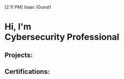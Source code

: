 [2:11 PM] Isaac  (Guest)
<h1>Hi, I'm    <br/> <a 
www.linkedin.com/in/michael-mcwilliam-96b899aa >Cybersecurity Professional</a></h1>
<h2> Projects:</h2>
<h2> Certifications: </h2>
<!---
McDub2024/McDub2024 is a ✨ special ✨ repository because its `README.md` (this file) appears on your GitHub profile.
You can click the Preview link to take a look at your changes.
--->

